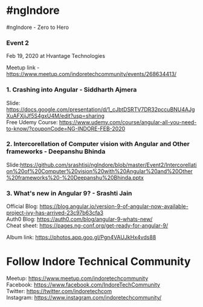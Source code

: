 # #ngIndore
#ngIndore - Zero to Hero

### Event 2<br/>
Feb 19, 2020 at Hvantage Technologies<br/>

Meetup link - https://www.meetup.com/indoretechcommunity/events/268634413/<br/>

### 1. Crashing into Angular - Siddharth Ajmera<br/>
Slide: https://docs.google.com/presentation/d/1_cJbtDSRTV7DR32pccuBNU4AJgXuAFXjiJf5S4gxU4M/edit?usp=sharing<br/>
Free Udemy Course: https://www.udemy.com/course/angular-all-you-need-to-know/?couponCode=NG-INDORE-FEB-2020<br/>

### 2. Intercorellation of Computer vision with Angular and Other frameworks - Deepanshu Bhinda<br/>
Slide:https://github.com/srashtisj/ngIndore/blob/master/Event2/Intercorellation%20of%20Computer%20vision%20with%20Angular%20and%20Other%20frameworks%20-%20Deepanshu%20Bhinda.pptx<br/>

### 3. What's new in Angular 9? - Srashti Jain<br/>
Official Blog: https://blog.angular.io/version-9-of-angular-now-available-project-ivy-has-arrived-23c97b63cfa3<br/>
Auth0 Blog: https://auth0.com/blog/angular-9-whats-new/<br/>
Cheat sheet: https://pages.ng-conf.org/get-ready-for-angular-9/<br/>

Album link: https://photos.app.goo.gl/Pgn4VAUJkHx4vds88<br/>

# Follow Indore Technical Community<br/>
Meetup: https://www.meetup.com/indoretechcommunity<br/>
Facebook: https://www.facebook.com/IndoreTechCommunity<br/>
Twitter: https://twitter.com/indoretechcom<br/>
Instagram: https://www.instagram.com/indoretechcommunity/<br/>

